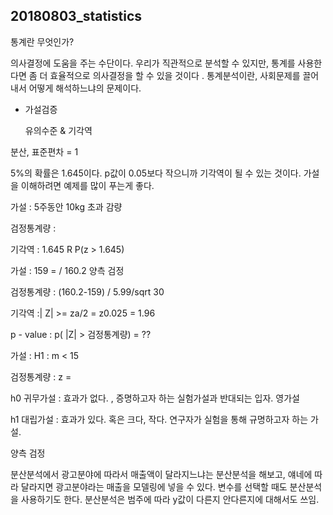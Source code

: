 ## 20180803_statistics

통계란 무엇인가? 

의사결정에 도움을 주는 수단이다. 우리가 직관적으로 분석할 수 있지만, 통계를 사용한다면 좀 더  효율적으로 의사결정을 할 수 있을 것이다 . 통계분석이란, 사회문제를 끌어내서 어떻게 해석하느냐의 문제이다. 



- 가설검증

   유의수준 & 기각역 

분산, 표준편차 = 1 

5%의 확률은 1.645이다. p값이 0.05보다 작으니까 기각역이 될 수 있는 것이다. 가설을 이해하려면 예제를 많이 푸는게 좋다.

가설 : 5주동안 10kg 초과 감량

검정통계량 : 

기각역 : 1.645 R  P(z  > 1.645)





가설 : 159 = / 160.2 양측 검정

검정통계량 : (160.2-159) / 5.99/sqrt 30

기각역 :| Z| >= za/2  = z0.025 = 1.96

p - value : p( |Z| >  검정통계량) = ??



가설 : H1 : m < 15

검정통계량 : z = 



h0 귀무가설 : 효과가 없다. , 증명하고자 하는 실험가설과 반대되는 입자. 영가설

h1 대립가설 : 효과가 있다. 혹은 크다, 작다. 연구자가 실험을 통해 규명하고자 하는 가설. 

양측 검정 

분산분석에서 광고분야에 따라서 매출액이 달라지느냐는 분산분석을 해보고, 얘네에 따라 달라지면 광고분야라는 매출을 모델링에 넣을 수 있다. 변수를 선택할 때도 분산분석을 사용하기도 한다. 분산분석은 범주에 따라 y값이 다른지 안다른지에 대해서도 쓰임. 



